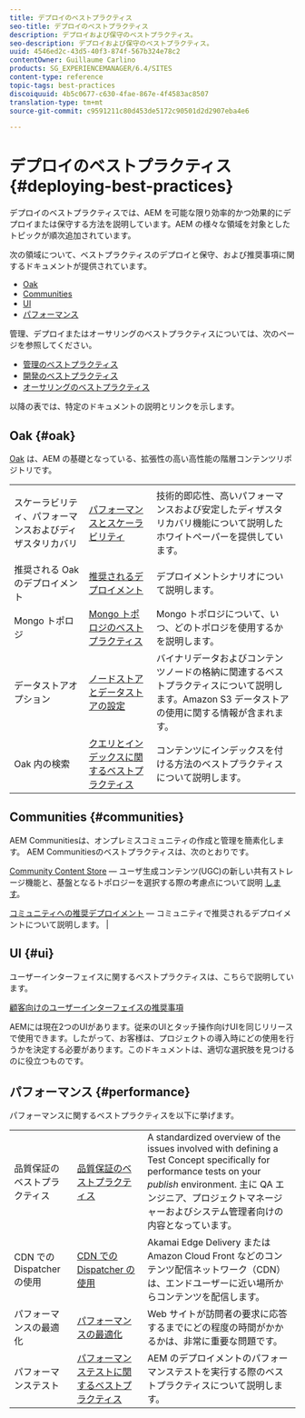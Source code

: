 ```yaml
---
title: デプロイのベストプラクティス
seo-title: デプロイのベストプラクティス
description: デプロイおよび保守のベストプラクティス。
seo-description: デプロイおよび保守のベストプラクティス。
uuid: 4546ed2c-43d5-40f3-874f-567b324e78c2
contentOwner: Guillaume Carlino
products: SG_EXPERIENCEMANAGER/6.4/SITES
content-type: reference
topic-tags: best-practices
discoiquuid: 4b5c0677-c630-4fae-867e-4f4583ac8507
translation-type: tm+mt
source-git-commit: c9591211c80d453de5172c90501d2d2907eba4e6

---
```



# デプロイのベストプラクティス{#deploying-best-practices}

デプロイのベストプラクティスでは、AEM を可能な限り効率的かつ効果的にデプロイまたは保守する方法を説明しています。AEM の様々な領域を対象としたトピックが順次追加されています。

次の領域について、ベストプラクティスのデプロイと保守、および推奨事項に関するドキュメントが提供されています。

* [Oak](#oak)
* [Communities](#communities)
* [UI](#ui)
* [パフォーマンス](#performance)

管理、デプロイまたはオーサリングのベストプラクティスについては、次のページを参照してください。

* [管理のベストプラクティス](/help/sites-administering/administer-best-practices.md)
* [開発のベストプラクティス](/help/sites-developing/best-practices.md)
* [オーサリングのベストプラクティス](/help/sites-authoring/best-practices.md)

以降の表では、特定のドキュメントの説明とリンクを示します。

## Oak {#oak}

[Oak](/help/sites-deploying/platform.md) は、AEM の基礎となっている、拡張性の高い高性能の階層コンテンツリポジトリです。

<table> 
 <tbody>
  <tr>
   <td><p>スケーラビリティ、パフォーマンスおよびディザスタリカバリ</p> </td> 
   <td><a href="/help/sites-deploying/performance.md">パフォーマンスとスケーラビリティ</a></td> 
   <td>技術的即応性、高いパフォーマンスおよび安定したディザスタリカバリ機能について説明したホワイトペーパーを提供しています。</td> 
  </tr>
  <tr>
   <td>推奨される Oak のデプロイメント</td> 
   <td><a href="/help/sites-deploying/recommended-deploys.md">推奨されるデプロイメント</a></td> 
   <td>デプロイメントシナリオについて説明します。</td> 
  </tr>
  <tr>
   <td>Mongo トポロジ</td> 
   <td><a href="/help/sites-deploying/recommended-deploys.md">Mongo トポロジのベストプラクティス</a></td> 
   <td>Mongo トポロジについて、いつ、どのトポロジを使用するかを説明します。</td> 
  </tr>
  <tr>
   <td>データストアオプション</td> 
   <td><a href="/help/sites-deploying/data-store-config.md">ノードストアとデータストアの設定</a></td> 
   <td>バイナリデータおよびコンテンツノードの格納に関連するベストプラクティスについて説明します。Amazon S3 データストアの使用に関する情報が含まれます。</td> 
  </tr>
  <tr>
   <td>Oak 内の検索</td> 
   <td><a href="/help/sites-deploying/best-practices-for-queries-and-indexing.md">クエリとインデックスに関するベストプラクティス</a><br /> </td> 
   <td>コンテンツにインデックスを付ける方法のベストプラクティスについて説明します。</td> 
  </tr>
 </tbody>
</table>

## Communities {#communities}

AEM Communitiesは、オンプレミスコミュニティの作成と管理を簡素化します。 AEM Communitiesのベストプラクティスは、次のとおりです。

[Community Content Store](/help/communities/working-with-srp.md) — ユーザ生成コンテンツ(UGC)の新しい共有ストレージ機能と、基盤となるトポロジーを選択する際の考慮点について説明 [します](/help/communities/topologies.md)。

[コミュニティへの推奨デプロイメント](/help/sites-deploying/recommended-deploys.md#considerations-for-aem-communities) — コミュニティで推奨されるデプロイメントについて説明します。 |

## UI {#ui}

ユーザーインターフェイスに関するベストプラクティスは、こちらで説明しています。

[顧客向けのユーザーインターフェイスの推奨事項](/help/sites-deploying/ui-recommendations.md)

AEMには現在2つのUIがあります。従来のUIとタッチ操作向けUIを同じリリースで使用できます。したがって、お客様は、プロジェクトの導入時にどの使用を行うかを決定する必要があります。このドキュメントは、適切な選択肢を見つけるのに役立つものです。

## パフォーマンス {#performance}

パフォーマンスに関するベストプラクティスを以下に挙げます。

<table> 
 <tbody>
  <tr>
   <td>品質保証のベストプラクティス</td> 
   <td><a href="/help/sites-deploying/configuring-performance.md#best-practices-for-quality-assurance">品質保証のベストプラクティス</a></td> 
   <td>A standardized overview of the issues involved with defining a Test Concept specifically for performance tests on your <em>publish</em> environment. 主に QA エンジニア、プロジェクトマネージャーおよびシステム管理者向けの内容となっています。</td> 
  </tr>
  <tr>
   <td>CDN での Dispatcher の使用</td> 
   <td><a href="https://helpx.adobe.com/experience-manager/dispatcher/using/dispatcher.html#using-dispatcher-with-a-cdn">CDN での Dispatcher の使用</a></td> 
   <td>Akamai Edge Delivery または Amazon Cloud Front などのコンテンツ配信ネットワーク（CDN）は、エンドユーザーに近い場所からコンテンツを配信します。</td> 
  </tr>
  <tr>
   <td>パフォーマンスの最適化</td> 
   <td><a href="/help/sites-deploying/configuring-performance.md">パフォーマンスの最適化</a></td> 
   <td>Web サイトが訪問者の要求に応答するまでにどの程度の時間がかかるかは、非常に重要な問題です。</td> 
  </tr>
  <tr>
   <td>パフォーマンステスト</td> 
   <td><a href="/help/sites-deploying/best-practices-for-performance-testing.md">パフォーマンステストに関するベストプラクティス</a></td> 
   <td>AEM のデプロイメントのパフォーマンステストを実行する際のベストプラクティスについて説明します。<br /> </td> 
  </tr>
 </tbody>
</table>

